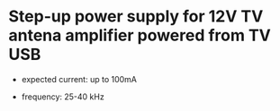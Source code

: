 # Step-up power supply for 12V TV antena amplifier powered from TV USB

* expected current: up to 100mA

* frequency: 25-40 kHz

